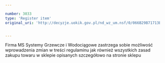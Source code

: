 ```yaml
---

number: 3033
type: 'Register item'
original_uri: 'http://decyzje.uokik.gov.pl/nd_wz_um.nsf/0/066B29B71713B63CC12579DD0034F63F?OpenDocument'


---
```


Firma MS Systemy Grzewcze i Wodociągowe zastrzega sobie możliwość wprowadzenia zmian w treści regulaminu jak również wszystkich zasad zakupu towaru w sklepie opisanych szczegółowo na stronie sklepu
